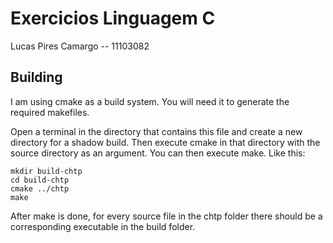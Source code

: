 # Exercicios Linguagem C
Lucas Pires Camargo -- 11103082

## Building
I am using cmake as a build system. You will need it to generate the required makefiles.

Open a terminal in the directory that contains this file and create a new directory for a shadow build. Then execute cmake in that directory with the source directory as an argument. You can then execute make. Like this:

```
mkdir build-chtp
cd build-chtp
cmake ../chtp
make
```

After make is done, for every source file in the chtp folder there should be a corresponding executable in the build folder.